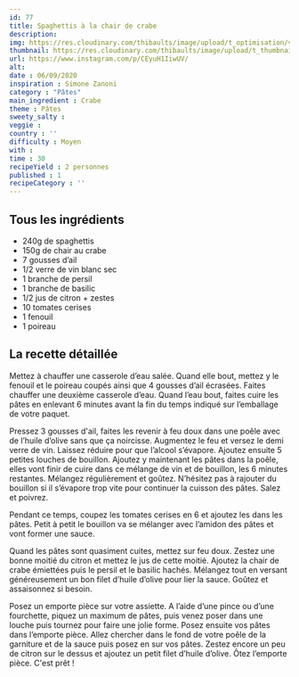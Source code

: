 ```yaml
---
id: 77
title: Spaghettis à la chair de crabe
description: 
img: https://res.cloudinary.com/thibaults/image/upload/t_optimisation/v1600456341/Recipes/20200906_pates_crabe.jpg
thumbnail: https://res.cloudinary.com/thibaults/image/upload/t_thumbnail_josie/v1600456341/Recipes/20200906_pates_crabe.jpg
url: https://www.instagram.com/p/CEyuH1IiwUV/
alt: 
date : 06/09/2020
inspiration : Simone Zanoni
category : "Pâtes"
main_ingredient : Crabe
theme : Pâtes
sweety_salty : 
veggie : 
country : ''
difficulty : Moyen
with : 
time : 30
recipeYield : 2 personnes
published : 1
recipeCategory : ''
---
```


## Tous les ingrédients
 - 240g de spaghettis
 - 150g de chair au crabe
 - 7 gousses d’ail
 - 1/2 verre de vin blanc sec
 - 1 branche de persil
 - 1 branche de basilic
 - 1/2 jus de citron + zestes
 - 10 tomates cerises
 - 1 fenouil
 - 1 poireau

## La recette détaillée
Mettez à chauffer une casserole d’eau salée. Quand elle bout, mettez y le fenouil et le poireau coupés ainsi que 4 gousses d’ail écrasées. Faites chauffer une deuxième casserole d’eau. Quand l’eau bout, faites cuire les pâtes en enlevant 6 minutes avant la fin du temps indiqué sur l’emballage de votre paquet.

Pressez 3 gousses d'ail, faites les revenir à feu doux dans une poêle avec de l’huile d’olive sans que ça noircisse. Augmentez le feu et versez le demi verre de vin. Laissez réduire pour que l’alcool s’évapore. Ajoutez ensuite 5 petites louches de bouillon. Ajoutez y maintenant les pâtes dans la poêle, elles vont finir de cuire dans ce mélange de vin et de bouillon, les 6 minutes restantes. Mélangez régulièrement et goûtez. N’hésitez pas à rajouter du bouillon si il s’évapore trop vite pour continuer la cuisson des pâtes. Salez et poivrez.

Pendant ce temps, coupez les tomates cerises en 6 et ajoutez les dans les pâtes. Petit à petit le bouillon va se mélanger avec l’amidon des pâtes et vont former une sauce.

Quand les pâtes sont quasiment cuites, mettez sur feu doux. Zestez une bonne moitié du citron et mettez le jus de cette moitié. Ajoutez la chair de crabe émiettées puis le persil et le basilic hachés. Mélangez tout en versant généreusement un bon filet d’huile d’olive pour lier la sauce. Goûtez et assaisonnez si besoin.

Posez un emporte pièce sur votre assiette. A l’aide d’une pince ou d’une fourchette, piquez un maximum de pâtes, puis venez poser dans une louche puis tournez pour faire une jolie forme. Posez ensuite vos pâtes dans l’emporte pièce. Allez chercher dans le fond de votre poêle de la garniture et de la sauce puis posez en sur vos pâtes. Zestez encore un peu de citron sur le dessus et ajoutez un petit filet d’huile d’olive. Ôtez l’emporte pièce. C'est prêt !